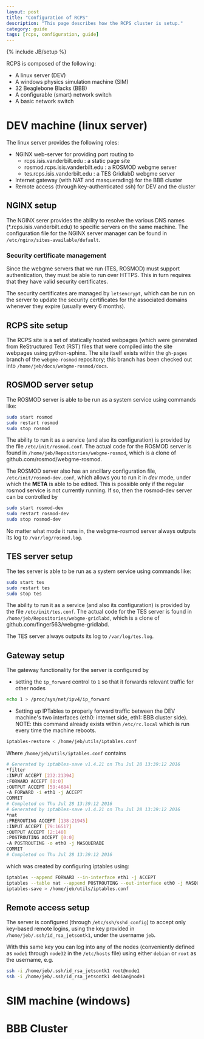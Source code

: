 ```yaml
---
layout: post
title: "Configuration of RCPS"
description: "This page describes how the RCPS cluster is setup."
category: guide
tags: [rcps, configuration, guide]
---
```

{% include JB/setup %}

RCPS is composed of the following:

* A linux server (DEV)
* A windows physics simulation machine (SIM)
* 32 Beaglebone Blacks (BBB)
* A configurable (smart) network switch
* A basic network switch

# DEV machine (linux server)

The linux server provides the following roles:

* NGINX web-server for providing port routing to
  * rcps.isis.vanderbilt.edu : a static page site
  * rosmod.rcps.isis.vanderbilt.edu : a ROSMOD webgme server
  * tes.rcps.isis.vanderbilt.edu : a TES GridlabD webgme server
* Internet gateway (with NAT and masquerading) for the BBB cluster
* Remote access (through key-authenticated ssh) for DEV and the cluster

## NGINX setup

The NGINX serer provides the ability to resolve the various DNS names
(*.rcps.isis.vanderbilt.edu) to specific servers on the same
machine. The configuration file for the NGINX server manager can be
found in `/etc/nginx/sites-available/default`.

### Security certificate management

Since the webgme servers that we run (TES, ROSMOD) must support
authentication, they must be able to run over HTTPS. This in turn
requires that they have valid security certificates.

The security certificates are managed by `letsencrypt`, which can be
run on the server to update the security certificates for the
associated domains whenever they expire (usually every 6 months).

## RCPS site setup

The RCPS site is a set of statically hosted webpages (which were
generated from ReStructured Text (RST) files that were compiled into
the site webpages using python-sphinx. The site itself exists within
the `gh-pages` branch of the `webgme-rosmod` repository; this branch
has been checked out into `/home/jeb/docs/webgme-rosmod/docs`.

## ROSMOD server setup

The ROSMOD server is able to be run as a system service using commands
like:

```bash
sudo start rosmod
sudo restart rosmod
sudo stop rosmod
```

The ability to run it as a service (and also its configuration) is
provided by the file `/etc/init/rosmod.conf`. The actual code for the
ROSMOD server is found in `/home/jeb/Repositories/webgme-rosmod`,
which is a clone of github.com/rosmod/webgme-rosmod.

The ROSMOD server also has an ancillary configuration file,
`/etc/init/rosmod-dev.conf`, which allows you to run it in _dev_ mode,
under which the **META** is able to be edited. This is possible only
if the regular rosmod service is not currently running.  If so, then
the rosmod-dev server can be controlled by

```bash
sudo start rosmod-dev
sudo restart rosmod-dev
sudo stop rosmod-dev
```

No matter what mode it runs in, the webgme-rosmod server always
outputs its log to `/var/log/rosmod.log`.

## TES server setup

The tes server is able to be run as a system service using commands
like:

```bash
sudo start tes
sudo restart tes
sudo stop tes
```

The ability to run it as a service (and also its configuration) is
provided by the file `/etc/init/tes.conf`. The actual code for the TES
server is found in `/home/jeb/Repositories/webgme-gridlabd`, which is
a clone of github.com/finger563/webgme-gridlabd.

The TES server always outputs its log to `/var/log/tes.log`.

## Gateway setup

The gateway functionality for the server is configured by

* setting the `ip_forward` control to `1` so that it forwards relevant
  traffic for other nodes

```bash
echo 1 > /proc/sys/net/ipv4/ip_forward
```

* Setting up IPTables to properly forward traffic between the DEV
  machine's two interfaces (eth0: internet side, eth1: BBB cluster
  side).  NOTE: this command already exists within `/etc/rc.local`
  which is run every time the machine reboots.

```bash
iptables-restore < /home/jeb/utils/iptables.conf
```

  Where `/home/jeb/utils/iptables.conf` contains

```bash
# Generated by iptables-save v1.4.21 on Thu Jul 28 13:39:12 2016
*filter
:INPUT ACCEPT [232:21394]
:FORWARD ACCEPT [0:0]
:OUTPUT ACCEPT [59:4684]
-A FORWARD -i eth1 -j ACCEPT
COMMIT
# Completed on Thu Jul 28 13:39:12 2016
# Generated by iptables-save v1.4.21 on Thu Jul 28 13:39:12 2016
*nat
:PREROUTING ACCEPT [138:21945]
:INPUT ACCEPT [79:16517]
:OUTPUT ACCEPT [2:140]
:POSTROUTING ACCEPT [0:0]
-A POSTROUTING -o eth0 -j MASQUERADE
COMMIT
# Completed on Thu Jul 28 13:39:12 2016
```

  which was created by configuring iptables using:

```bash
iptables --append FORWARD --in-interface eth1 -j ACCEPT
iptables --table nat --append POSTROUTING --out-interface eth0 -j MASQUERADE
iptables-save > /home/jeb/utils/iptables.conf
```

## Remote access setup

The server is configured (through `/etc/ssh/sshd_config`) to accept
only key-based remote logins, using the key provided in
`/home/jeb/.ssh/id_rsa_jetsontk1`, under the username `jeb`.

With this same key you can log into any of the nodes (conveniently
defined as `node1` through `node32` in the `/etc/hosts` file) using
either `debian` or `root` as the username, e.g.

```bash
ssh -i /home/jeb/.ssh/id_rsa_jetsontk1 root@node1
ssh -i /home/jeb/.ssh/id_rsa_jetsontk1 debian@node1
```

# SIM machine (windows)

# BBB Cluster
